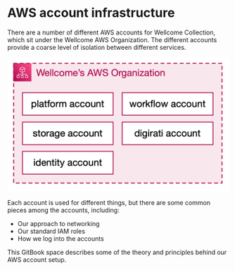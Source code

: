 # AWS account infrastructure

There are a number of different AWS accounts for Wellcome Collection, which sit under the Wellcome AWS Organization.
The different accounts provide a coarse level of isolation between different services.

![](accounts.png)

Each account is used for different things, but there are some common pieces among the accounts, including:

*   Our approach to networking
*   Our standard IAM roles
*   How we log into the accounts

This GitBook space describes some of the theory and principles behind our AWS account setup.
